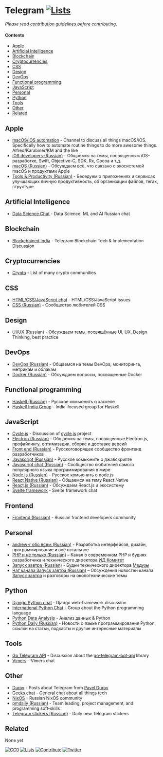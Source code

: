 # Telegram [![Lists](https://img.shields.io/badge/-more%20lists-0a0a0a.svg?style=flat&colorA=0a0a0a)](https://github.com/learn-anything/curated-lists#readme)

_Please read [contribution guidelines](CONTRIBUTING.md#readme) before contributing._

#### Contents

- [Apple](#apple)
- [Artificial Intelligence](#artificial-intelligence)
- [Blockchain](#blockchain)
- [Cryptocurrencies](#cryptocurrencies)
- [CSS](#css)
- [Design](#design)
- [DevOps](#devops)
- [Functional programming](#functional-programming)
- [JavaScript](#javascript)
- [Personal](#personal)
- [Python](#python)
- [Tools](#tools)
- [Other](#other)
- [Related](#related)

## Apple

- [macOS/iOS automation](https://t.me/joinchat/BBKnQU4_rty6_942PFbPbw) - Channel to discuss all things macOS/iOS. Specifically how to automate routine things to do more awesome things. Alfred/Karabiner/KM and the like
- [iOS developers (Russian)](https://t.me/ios_ru) - Общаемся на темы, посвященным iOS-разработке, Swift, Objective-C, SDK, Rx, Cocoa и т.д.
- [macOS (Russian)](https://t.me/macos_ru) - Обсуждаем всё, что связано с экосистемой macOS и продуктами Apple
- [Tools & Productivity (Russian)](https://t.me/ToolsProductivity) - Беседуем о приложениях и сервисах улучшающих личную продуктивность, об организации файлов, тегах, структуре

## Artificial Intelligence

- [Data Science Chat](https://t.me/datasciencechat) - Data Science, ML and AI Russian chat

## Blockchain

- [Blockchained India](https://t.me/blockchainedindia) - Telegram Blockchain Tech & Implementation Discussion

## Cryptocurrencies

- [Crypto](https://t.me/Crypto) - List of many crypto communities

## CSS
- [HTML/CSS/JavaScript chat](https://t.me/web_structure) - HTML/CSS/JavaScript issues
- [CSS (Russian)](https://t.me/css_ru) - Сообщество любителей CSS

## Design

- [UI/UX (Russian)](https://t.me/uiux_ru) - Обсуждаем темы, посвящённые UI, UX, Design Thinking, best practice

## DevOps

- [DevOps (Russian)](https://t.me/devops_ru) - Общаемся на темы DevOps, мониторинга, метрикам и облакам
- [Docker (Russian)](https://t.me/docker_ru) - Обсуждаем вопросы, посвященные Docker

## Functional programming

- [Haskell (Russian)](https://t.me/haskellru) - Русское комьюнить о xаскеле
- [Haskell India Group](https://t.me/haskellindia) - India-focused group for Haskell

## JavaScript

- [Cycle.js](https://t.me/cycle_js) - Discussion of [cycle.js](https://github.com/cyclejs/cyclejs) project
- [Electron (Russian)](https://t.me/electron_ru) - Общаемся на темы, посвященные Electron.js, профайлингу, оптимизации, сборке и доставке версий
- [Front end (Russian)](https://t.me/frontend_ru) - Русскоговорящее сообщество фронтенд разработчиков
- [Javascript (Russian)](https://t.me/js_ru) - Русское комьюнить о джавскрипте
- [Javascript chat (Russian)](https://t.me/javascript_ru) - Сообщество любителей самого популярного языка программирования в мире
- [Node.js (Russian)](https://t.me/nodejs_ru) - Русское комьюнить о node.js
- [React Native (Russian)](https://t.me/reactnative_ru) - Общаемся на тему React Native
- [React.js (Russian)](https://t.me/react_js) - Обсуждаем React.js и экосистему
- [Svelte framework](https://t.me/sveltejs) - Svelte framework chat

## Frontend
- [Frontend (Russian)](https://t.me/frontend_ru) - Russian frontend developers community

## Personal

- [andrew-r обо всем (Russian)](https://t.me/andrew_r_notes) - Разработка интерфейсов, дизайн, программирование и всё остальное
- [PHP и не только (Russian)](https://t.me/phpio) – Канал о современном PHP и буднях разработчика и технического директора [ИД Комитет](https://cmtt.ru)
- [Запуск завтра (Russian)](https://t.me/ctodaily) - Будни технического директора [Медузы](https://meduza.io)
- [Чат канала Запуск завтра (Russian)](https://t.me/ctodailychat) – Обсуждения новостей канала [Запуск завтра](https://t.me/ctodaily) и разговоры на околотехнические темы

## Python

- [Django Python chat](https://t.me/pydjango) - Django web-framework discussion
- [International Python Chat](https://t.me/Python) - Group about the Python programming language
- [Python Data Analysis](https://t.me/pydata_chat) - Анализ данных & Python
- [Python Daily (Russian)](https://t.me/pydaily) - Новости о языке программирования Python, ссылки на статьи, подкасты и другие интересные материалы

## Tools

- [Go Telegram API](https://t.me/go_telegram_bot_api) - Discussion about the [go-telegram-bot-api](https://github.com/go-telegram-bot-api/telegram-bot-api) library
- [Vimers](https://t.me/vimers) - Vimers chat

## Other

- [Durov](https://t.me/durov) - Posts about Telegram from [Pavel Durov](https://twitter.com/durov)
- [Geeks chat](https://t.me/geeksChat) - General chat about all things tech
- [NixOS](https://t.me/ru_nixos) - Russian NixOS community
- [pmdaily (Russian)](https://t.me/pmdaily) - Team leading, project management, and programming soft-skills
- [Telegram stickers (Russian)](https://t.me/mosticks) - Daily new Telegram stickers

## Related

None yet

[![CC0](https://img.shields.io/badge/license-CC0-0a0a0a.svg?style=flat&colorA=0a0a0a)](https://creativecommons.org/publicdomain/zero/1.0/)
[![Lists](https://img.shields.io/badge/-more%20lists-0a0a0a.svg?style=flat&colorA=0a0a0a)](https://github.com/learn-anything/curated-lists#readme)
[![Contribute](https://img.shields.io/badge/-contribute-0a0a0a.svg?style=flat&colorA=0a0a0a)](CONTRIBUTING.md#readme)
[![Twitter](http://bit.ly/latwitt)](https://twitter.com/learnanything_)

